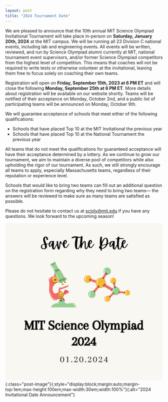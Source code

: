 ```yaml
---
layout: post
title: "2024 Tournament Date"
---
```


We are pleased to announce that the 10th annual MIT Science Olympiad Invitational Tournament will take place in-person on **Saturday, January 20th, 2024** at the MIT campus. We will be running all 23 Division C national events, including lab and engineering events. All events will be written, reviewed, and run by Science Olympiad alumni currently at MIT, national tournament event supervisors, and/or former Science Olympiad competitors from the highest level of competition. This means that coaches will not be required to write tests or otherwise volunteer at the invitational, leaving them free to focus solely on coaching their own teams.

Registration will open on **Friday, September 15th, 2023 at 6 PM ET** and will close the following **Monday, September 25th at 6 PM ET**. More details about registration will be available on our website shortly. Teams will be notified of their acceptance on Monday, October 2nd, and a public list of participating teams will be announced on Monday, October 9th.

We will guarantee acceptance of schools that meet either of the following qualifications:

- Schools that have placed Top 10 at the MIT Invitational the previous year
- Schools that have placed Top 10 at the National Tournament the previous year

All teams that do not meet the qualifications for guaranteed acceptance will have their acceptance determined by a lottery. As we continue to grow our tournament, we aim to maintain a diverse pool of competitors while also upholding the rigor of our tournament. As such, we still strongly encourage all teams to apply, especially Massachusetts teams, regardless of their reputation or experience level.

Schools that would like to bring two teams can fill out an additional question on the registration form regarding why they need to bring two teams— the answers will be reviewed to make sure as many teams are satisfied as possible.

Please do not hesitate to contact us at scioly@mit.edu if you have any questions. We look forward to the upcoming season!


![2024 Date Announcement](assets/images/2024-date-announcement.png){:class="post-image"}{:style="display:block;margin:auto;margin-top:1em;max-height:100em;max-width:30em;width:100%"}{:alt="2024 Invitational Date Announcement"}
